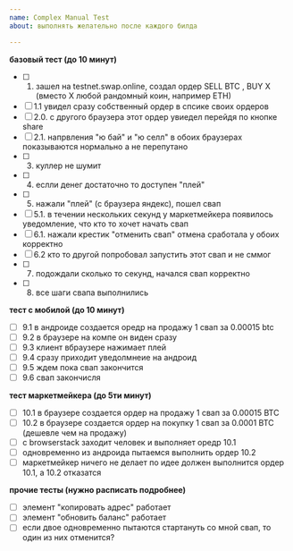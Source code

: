 ```yaml
---
name: Complex Manual Test
about: выполнять желательно после каждого билда

---
```


**базовый тест (до 10 минут)**
- [ ] 1. зашел на testnet.swap.online, создал ордер SELL BTC , BUY X (вместо X любой рандомный коин, например ETH)
- [ ] 1.1 увидел сразу собственный ордер в спсике своих ордеров
- [ ] 2.0. с другого браузера этот ордер увиедел перейдя по кнопке share
- [ ] 2.1. напрвления "ю бай" и "ю селл" в обоих браузерах показываются нормально а не перепутано
- [ ] 3. куллер не шумит
- [ ] 4. еслли денег достаточно то доступен "плей"
- [ ] 5. нажали "плей" (с браузера яндекс), пошел свап
- [ ] 5.1. в течении нескольких секунд у маркетмейкера появилось уведомление, что кто то хочет начать свап
- [ ] 6.1. нажали крестик "отменить свап" отмена сработала у обоих корректно
- [ ] 6.2 кто то другой попробовал запустить этот свап и не сммог
- [ ] 7. подождали сколько то секунд, начался свап корректно
- [ ] 8. все шаги свапа выполнились

**тест с мобилой (до 10 минут)**
- [ ] 9.1 в андроиде создается оредр на продажу 1 свап за 0.00015 btc
- [ ] 9.2 в браузере на компе он виден сразу
- [ ] 9.3 клиент  вбраузере нажимает плей
- [ ] 9.4 сразу приходит уведолмнеие на андроид
- [ ] 9.5 ждем пока свап закончится
- [ ] 9.6 свап закончисля

**тест маркетмейкера (до 5ти минут)**
- [ ] 10.1 в браузере создается ордер на продажу 1 свап за 0.00015 BTC
- [ ] 10.2 в браузере создается ордер на покупку 1 свап за 0.0001 BTC (дешевле чем на продажу)
- [ ] с browserstack заходит человек и выполняет оредр 10.1
- [ ] одновременно из андроида пытаемся выполнить ордер 10.2
- [ ] маркетмейкер ничего не делает по идее должен выполнится ордер 10.1, а 10.2 отказатся

**прочие тесты (нужно расписать подробнее)**
- [ ]  элемент "копировать адрес" работает
- [ ]  элемент "обновить баланс" работает
- [ ]  если двое одновременно пытаются стартануть со мной свап, то один из них отменится?
